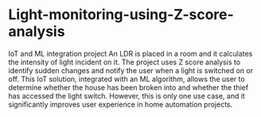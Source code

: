 # Light-monitoring-using-Z-score-analysis
IoT and ML integration project
An LDR is placed in a room and it calculates the intensity of light incident on it. The project uses Z score analysis to identify sudden changes and notify the user when a light is switched on or off. This IoT solution, integrated with an ML algorithm, allows the user to determine whether the house has been broken into and whether the thief has accessed the light switch. However, this is only one use case, and it significantly improves user experience in home automation projects. 
